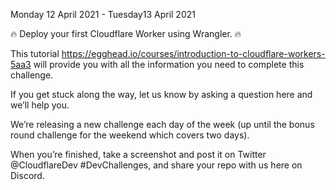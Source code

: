 Monday 12 April 2021 - Tuesday13 April 2021

:fire: Deploy your first Cloudflare Worker using Wrangler. :fire:

This tutorial https://egghead.io/courses/introduction-to-cloudflare-workers-5aa3 will provide you with all the information you need to complete this challenge.

If you get stuck along the way, let us know by asking a question here and we’ll help you.

We’re releasing a new challenge each day of the week (up until the bonus round challenge for the weekend which covers two days).

When you’re finished, take a screenshot and post it on Twitter @CloudflareDev #DevChallenges, and share your repo with us here on Discord.